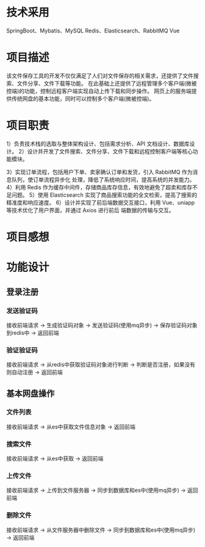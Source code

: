 # 技术采用
SpringBoot、Mybatis、MySQL
Redis、Elasticsearch、RabbitMQ
Vue
# 项目描述
该文件保存工具的开发不仅仅满足了人们对文件保存的相关需求，还提供了文件搜索、文件分享、文件下载等功能。
在此基础上还提供了远程管理多个客户端(微被控端)的功能，控制远程客户端实现自动上传下载和同步操作。
网页上的服务端提供传统网盘的基本功能，同时可以控制多个客户端(微被控端)。
# 项目职责
1）负责技术栈的选取与整体架构设计、包括需求分析、API 文档设计、数据库设计。
2）设计并开发了文件搜索、文件分享、文件下载和远程控制客户端等核心功能模块。

3）实现订单流程，包括用户下单、卖家确认订单和发货，引入 RabbitMQ 作为消息队列，使订单流程异步化
处理，降低了系统响应时间，提高系统的并发能力。
4）利用 Redis 作为缓存中间件，存储商品库存信息，有效地避免了超卖和库存不足问题。
5）使用 Elasticsearch 实现了商品搜索功能的全文检索，提高了搜索的精准度和响应速度。
6）设计并实现了前后端数据交互接口，利用 Vue、uniapp 等技术优化了用户界面，并通过 Axios 进行前后
端数据的传输与交互。
# 项目感想
 
# 功能设计
## 登录注册
### 发送验证码
接收前端请求 -> 生成验证码对象 -> 发送验证码(使用mq异步) -> 保存验证码对象到redis中 -> 返回前端
### 验证验证码
接收前端请求 -> 从redis中获取验证码对象进行判断 -> 判断是否注册，如果没有则自动注册 -> 返回前端

## 基本网盘操作
### 文件列表
接收前端请求 -> 从es中获取文件信息对象 -> 返回前端
### 搜索文件
接收前端请求 -> 从es中获取 -> 返回前端
### 上传文件
接收前端请求 -> 上传到文件服务器 -> 同步到数据库和es中(使用mq异步) -> 返回前端
### 删除文件
接收前端请求 -> 从文件服务器中删除文件 -> 同步到数据库和es中(使用mq异步) -> 返回前端